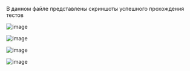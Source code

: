 В данном файле представлены скриншоты успешного прохождения тестов

![image](https://github.com/user-attachments/assets/8fa714f3-944f-4103-9f44-e294b4c7e0ec)

![image](https://github.com/user-attachments/assets/fed473e1-83af-415c-a552-a542ae8a04d8)

![image](https://github.com/user-attachments/assets/0412fb1f-aaa1-412f-b72a-69ef17b55e25)

![image](https://github.com/user-attachments/assets/112d599a-d914-482a-9c19-7769b0eb36cb)
